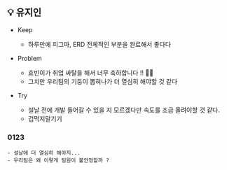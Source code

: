 ## 💡 유지인
 - Keep
    - 하루만에 피그마, ERD 전체적인 부분을 완료해서 좋다다

 - Problem
    - 효빈이가 취업 싸탈을 해서 너무 축하합니다 !! 🎉🎉
    - 그치만 우리팀의 기둥이 뽑혀나가 더 열심히 해야할 것 같다 

 - Try
    - 설날 전에 개발 들어갈 수 있을 지 모르겠다만 속도를 조금 올려야할 것 같다.
    - 겁먹지말기기


### 0123
    - 설날에 더 열심히 해야지... 
    - 우리팀은 왜 이렇게 팀원이 불안정할까 ?
